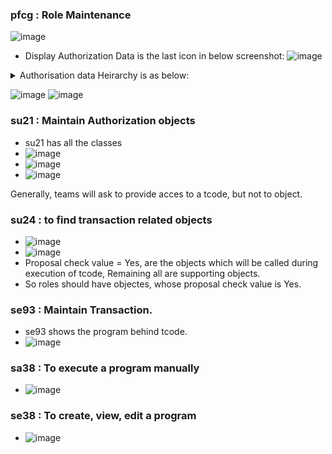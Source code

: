 ### pfcg : Role Maintenance
![image](https://github.com/user-attachments/assets/990223a1-7bc1-4126-9dc7-c25b03a35d2d)

- Display Authorization Data is the last icon in below screenshot:
![image](https://github.com/user-attachments/assets/9b65688d-6622-46f6-ab46-e59443ea83c8)

<details>
<summary>Authorisation data Heirarchy is as below:</summary>
  
- Class1
  - authObj1
    - authfeild1
      - authfeildvalue1
      - authfeildvalue2
    - authfeild2
      - authfeildvalue1
  - authObj2
    - authfeild1
      - authfeildvalue1
- Class2
  - authObj1
    - authfeild1
      - authfeildvalue1
    - authfeild2
      - authfeildvalue1
      - authfeildvalue2
      - authfeildvalue3
  - authObj2
    - authfeild1
      - authfeildvalue1
</details>

![image](https://github.com/user-attachments/assets/397df3eb-3f7a-40e9-a88b-25bd1bef0a86)
![image](https://github.com/user-attachments/assets/43cb2772-e60a-466a-b1c8-b59e3476f4b6)

### su21 : Maintain Authorization objects
- su21 has all the classes
- ![image](https://github.com/user-attachments/assets/d24e398b-631f-4675-8c7e-29fc19781b9a)
- ![image](https://github.com/user-attachments/assets/b11dd90c-4b45-47d2-ad24-ff5ace20d363)
- ![image](https://github.com/user-attachments/assets/a07d74b9-4165-4e15-98dd-bc9047c279d1)

Generally, teams will ask to provide acces to a tcode, but not to object.
### su24 : to find transaction related objects
- ![image](https://github.com/user-attachments/assets/9fc88d1d-583c-41a4-9a82-37586f20c245)
- ![image](https://github.com/user-attachments/assets/e8846909-f869-42ec-b4cb-cb559f8100d0)
- Proposal check value = Yes, are the objects which will be called during execution of tcode, Remaining all are supporting objects.
- So roles should have objectes, whose proposal check value is Yes.

### se93 : Maintain Transaction.
- se93 shows the program behind tcode.
- ![image](https://github.com/user-attachments/assets/b1e487f9-9c05-4320-9cf3-0c49d36efcc2)

### sa38 : To execute a program manually
- ![image](https://github.com/user-attachments/assets/ae8e9ef7-87a5-4d97-a1b7-085c7f8a1851)

### se38 : To create, view, edit a program
- ![image](https://github.com/user-attachments/assets/3c45922c-94b6-46f2-8cb8-947ac536930f)
